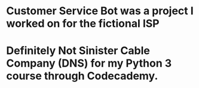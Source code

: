 #
# Customer Service Bot was a project I worked on for  the fictional ISP
# Definitely Not Sinister Cable Company (DNS) for my Python 3 course through Codecademy.
#